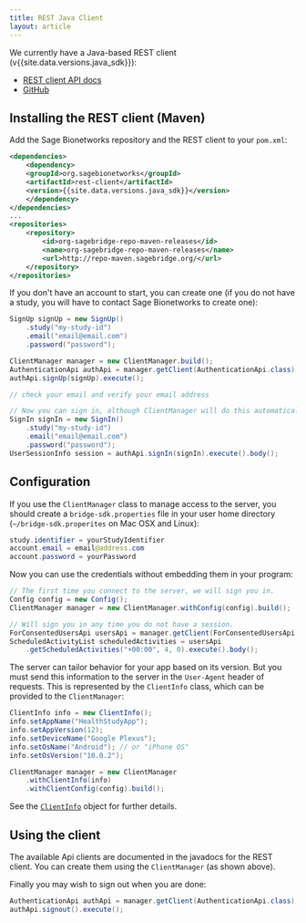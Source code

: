 ```yaml
---
title: REST Java Client
layout: article
---
```


<div class="ui positive message">

<p>We currently have a Java-based REST client (v{{site.data.versions.java_sdk}}): </p>

<ul>
    <li><a class="item" href="/rest-client/{{site.data.versions.java_sdk}}/apidocs/index.html">REST client API docs</a></li>
    <li><a class="item" href="https://github.com/Sage-Bionetworks/BridgeJavaSDK">GitHub</a></li>
</ul>
</div>

## Installing the REST client (Maven)

Add the Sage Bionetworks repository and the REST client to your <code>pom.xml</code>:

``` xml
<dependencies>
    <dependency>
    <groupId>org.sagebionetworks</groupId>
    <artifactId>rest-client</artifactId>
    <version>{{site.data.versions.java_sdk}}</version>
    </dependency>
</dependencies>
...
<repositories>
    <repository>
        <id>org-sagebridge-repo-maven-releases</id>
        <name>org-sagebridge-repo-maven-releases</name>
        <url>http://repo-maven.sagebridge.org/</url>
    </repository>
</repositories>
```

If you don't have an account to start, you can create one (if you do not have a study, you will have to contact Sage Bionetworks to create one):

``` java
SignUp signUp = new SignUp()
    .study("my-study-id")
    .email("email@email.com")
    .password("password");

ClientManager manager = new ClientManager.build();
AuthenticationApi authApi = manager.getClient(AuthenticationApi.class);
authApi.signUp(signUp).execute();

// check your email and verify your email address

// Now you can sign in, although ClientManager will do this automatically
SignIn signIn = new SignIn()
    .study("my-study-id")
    .email("email@email.com")
    .password("password");
UserSessionInfo session = authApi.signIn(signIn).execute().body();
```

## Configuration

If you use the `ClientManager` class to manage access to the server, you should create a `bridge-sdk.properties` file in your user home directory (`~/bridge-sdk.properites` on Mac OSX and Linux):

``` java
study.identifier = yourStudyIdentifier
account.email = email@address.com
account.password = yourPassword
```

Now you can use the credentials without embedding them in your program:

``` java
// The first time you connect to the server, we will sign you in.
Config config = new Config();
ClientManager manager = new ClientManager.withConfig(config).build();

// Will sign you in any time you do not have a session.
ForConsentedUsersApi usersApi = manager.getClient(ForConsentedUsersApi.class);
ScheduledActivityList scheduledActivities = usersApi
    .getScheduledActivities("+00:00", 4, 0).execute().body();
```

The server can tailor behavior for your app based on its version. But you must send this information to the server in the `User-Agent` header of requests. This is represented by the `ClientInfo` class, which can be provided to the `ClientManager`: 

``` java
ClientInfo info = new ClientInfo();
info.setAppName("HealthStudyApp");
info.setAppVersion(12);
info.setDeviceName("Google Plexus");
info.setOsName("Android"); // or "iPhone OS"
info.setOsVersion("10.0.2");

ClientManager manager = new ClientManager
    .withClientInfo(info)
    .withClientConfig(config).build();
```

See the [`ClientInfo`](/#ClientInfo) object for further details.

## Using the client

The available Api clients are documented in the javadocs for the REST client. You can create them 
using the `ClientManager` (as shown above).

Finally you may wish to sign out when you are done:

``` java
AuthenticationApi authApi = manager.getClient(AuthenticationApi.class);
authApi.signout().execute();
```

